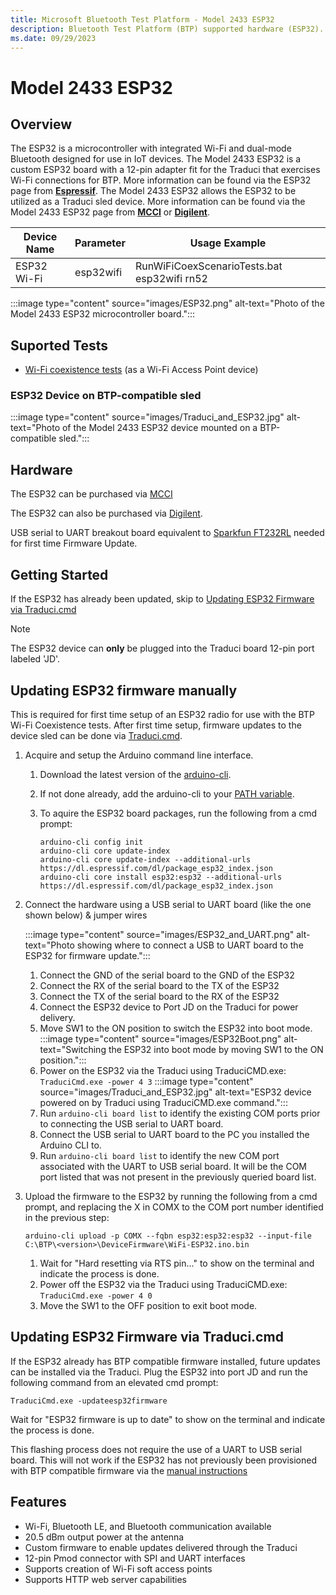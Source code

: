 ```yaml
---
title: Microsoft Bluetooth Test Platform - Model 2433 ESP32
description: Bluetooth Test Platform (BTP) supported hardware (ESP32).
ms.date: 09/29/2023
---
```


# Model 2433 ESP32

## Overview

The ESP32 is a microcontroller with integrated Wi-Fi and dual-mode Bluetooth designed for use in IoT devices. The Model 2433 ESP32 is a custom ESP32 board with a 12-pin adapter fit for the Traduci that exercises Wi-Fi connections for BTP. More information can be found via the ESP32 page from [**Espressif**](https://www.espressif.com/en/products/socs/esp32).
The Model 2433 ESP32 allows the ESP32 to be utilized as a Traduci sled device. More information can be found via the Model 2433 ESP32 page from [**MCCI**](https://store.mcci.com/products/esp32-sled) or [**Digilent**](https://digilent.com/shop/pmod-esp32-wireless-communication-module).

| Device Name | Parameter | Usage Example |
| --- | --- | --- |
| ESP32 Wi-Fi | esp32wifi | RunWiFiCoexScenarioTests.bat esp32wifi rn52 |

:::image type="content" source="images/ESP32.png" alt-text="Photo of the Model 2433 ESP32 microcontroller board.":::

## Suported Tests

- [Wi-Fi coexistence tests](testing-BTP-tests-wifi.md) (as a Wi-Fi Access Point device)

### ESP32 Device on BTP-compatible sled

:::image type="content" source="images/Traduci_and_ESP32.jpg" alt-text="Photo of the Model 2433 ESP32 device mounted on a BTP-compatible sled.":::

## Hardware

The ESP32 can be purchased via [MCCI](https://store.mcci.com/products/esp32-sled/)

The ESP32 can also be purchased via [Digilent](https://digilent.com/shop/pmod-esp32-wireless-communication-module/).

USB serial to UART breakout board equivalent to [Sparkfun FT232RL](https://www.sparkfun.com/products/12731) needed for first time Firmware Update.

## Getting Started

If the ESP32 has already been updated, skip to [Updating ESP32 Firmware via Traduci.cmd](testing-BTP-hw-esp32.md#updating-esp32-firmware-via-traducicmd)

> [!NOTE]
> The ESP32 device can **only** be plugged into the Traduci board 12-pin port labeled 'JD'.

## Updating ESP32 firmware manually

This is required for first time setup of an ESP32 radio for use with the BTP Wi-Fi Coexistence tests. After first time setup, firmware updates to the device sled can be done via [Traduci.cmd](testing-BTP-hw-esp32.md#updating-esp32-firmware-via-traducicmd).  

1.  Acquire and setup the Arduino command line interface.
    1. Download the latest version of the [arduino-cli](https://arduino.github.io/arduino-cli/latest/installation/#download).
    1. If not done already, add the arduino-cli to your [PATH variable](/windows-server/administration/windows-commands/path).
    1. To aquire the ESP32 board packages, run the following from a cmd prompt:

        ```console
        arduino-cli config init
        arduino-cli core update-index
        arduino-cli core update-index --additional-urls https://dl.espressif.com/dl/package_esp32_index.json
        arduino-cli core install esp32:esp32 --additional-urls https://dl.espressif.com/dl/package_esp32_index.json
        ```

1. Connect the hardware using a USB serial to UART board (like the one shown below) & jumper wires

    :::image type="content" source="images/ESP32_and_UART.png" alt-text="Photo showing where to connect a USB to UART board to the ESP32 for firmware update.":::

    1. Connect the GND of the serial board to the GND of the ESP32
    1. Connect the RX of the serial board to the TX of the ESP32
    1. Connect the TX of the serial board to the RX of the ESP32
    1. Connect the ESP32 device to Port JD on the Traduci for power delivery.
    1. Move SW1 to the ON position to switch the ESP32 into boot mode.
        :::image type="content" source="images/ESP32Boot.png" alt-text="Switching the ESP32 into boot mode by moving SW1 to the ON position.":::
    1. Power on the ESP32 via the Traduci using TraduciCMD.exe: `TraduciCmd.exe -power 4 3`
        :::image type="content" source="images/Traduci_and_ESP32.jpg" alt-text="ESP32 device powered on by Traduci using TraduciCMD.exe command.":::
    1. Run `arduino-cli board list` to identify the existing COM ports prior to connecting the USB serial to UART board.
    1. Connect the USB serial to UART board to the PC you installed the Arduino CLI to.
    1. Run `arduino-cli board list` to identify the new COM port associated with the UART to USB serial board. It will be the COM port listed that was not present in the previously queried board list.

1. Upload the firmware to the ESP32 by running the following from a cmd prompt, and replacing the X in COMX to the COM port number identified in the previous step:

    ```console
    arduino-cli upload -p COMX --fqbn esp32:esp32:esp32 --input-file C:\BTP\<version>\DeviceFirmware\WiFi-ESP32.ino.bin
    ```

    1. Wait for "Hard resetting via RTS pin..." to show on the terminal and indicate the process is done.
    1. Power off the ESP32 via the Traduci using TraduciCMD.exe: `TraduciCmd.exe -power 4 0`
    1. Move the SW1 to the OFF position to exit boot mode.

## Updating ESP32 Firmware via Traduci.cmd

If the ESP32 already has BTP compatible firmware installed, future updates can be installed via the Traduci. Plug the ESP32 into port JD and run the following command from an elevated cmd prompt:

```console
TraduciCmd.exe -updateesp32firmware
```

Wait for "ESP32 firmware is up to date" to show on the terminal and indicate the process is done.

This flashing process does not require the use of a UART to USB serial board. This will not work if the ESP32 has not previously been provisioned with BTP compatible firmware via the [manual instructions](testing-BTP-hw-esp32.md#updating-esp32-firmware-manually)

## Features

- Wi-Fi, Bluetooth LE, and Bluetooth communication available
- 20.5 dBm output power at the antenna
- Custom firmware to enable updates delivered through the Traduci
- 12-pin Pmod connector with SPI and UART interfaces
- Supports creation of Wi-Fi soft access points
- Supports HTTP web server capabilities
